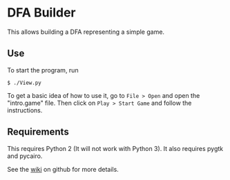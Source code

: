 
DFA Builder
===========

This allows building a DFA representing a simple game.

## Use

To start the program, run 

    $ ./View.py 
	
To get a basic idea of how to use it, go to `File > Open` and open the
"intro.game" file. Then click on `Play > Start Game` and follow the
instructions. 
	
## Requirements	

This requires Python 2 (It will not work with Python 3). It also
requires pygtk and pycairo. 

See the [wiki](https://github.com/jmikkola/DFAGame/wiki/DFAGame) on github for more details. 
